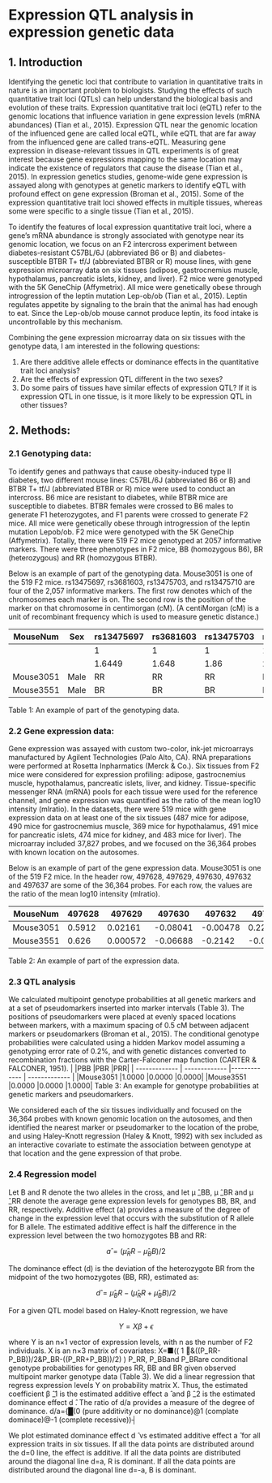 # Expression QTL analysis in expression genetic data



## 1. Introduction
Identifying the genetic loci that contribute to variation in quantitative traits in nature is an important problem to biologists. Studying the effects of such quantitative trait loci (QTLs) can help understand the biological basis and evolution of these traits. Expression quantitative trait loci (eQTL) refer to the genomic locations that influence variation in gene expression levels (mRNA abundances) (Tian et al., 2015). Expression QTL near the genomic location of the influenced gene are called local eQTL, while eQTL that are far away from the influenced gene are called trans-eQTL. Measuring gene expression in disease-relevant tissues in QTL experiments is of great interest because gene expressions mapping to the same location may indicate the existence of regulators that cause the disease (Tian et al., 2015). In expression genetics studies, genome-wide gene expression is assayed along with genotypes at genetic markers to identify eQTL with profound effect on gene expression (Broman et al., 2015). Some of the expression quantitative trait loci showed effects in multiple tissues, whereas some were specific to a single tissue (Tian et al., 2015). 

To identify the features of local expression quantitative trait loci, where a gene’s mRNA abundance is strongly associated with genotype near its genomic location, we focus on an F2 intercross experiment between diabetes-resistant C57BL/6J (abbreviated B6 or B) and diabetes-susceptible BTBR T+ tf/J (abbreviated BTBR or R) mouse lines, with gene expression microarray data on six tissues (adipose, gastrocnemius muscle, hypothalamus, pancreatic islets, kidney, and liver). F2 mice were genotyped with the 5K GeneChip (Affymetrix). All mice were genetically obese through introgression of the leptin mutation Lep-ob/ob (Tian et al., 2015). Leptin regulates appetite by signaling to the brain that the animal has had enough to eat. Since the Lep-ob/ob mouse cannot produce leptin, its food intake is uncontrollable by this mechanism. 

Combining the gene expression microarray data on six tissues with the genotype data, I am interested in the following questions: 
1. Are there additive allele effects or dominance effects in the quantitative trait loci analysis? 
2. Are the effects of expression QTL different in the two sexes? 
3. Do some pairs of tissues have similar effects of expression QTL? If it is expression QTL in one tissue, is it more likely to be expression QTL in other tissues?


## 2. Methods:
### 2.1 Genotyping data:
To identify genes and pathways that cause obesity-induced type II diabetes, two different mouse lines: C57BL/6J (abbreviated B6 or B) and BTBR T+ tf/J (abbreviated BTBR or R) mice were used to conduct an intercross. B6 mice are resistant to diabetes, while BTBR mice are susceptible to diabetes. BTBR females were crossed to B6 males to generate F1 heterozygotes, and F1 parents were crossed to generate F2 mice. All mice were genetically obese through introgression of the leptin mutation Lepob/ob. F2 mice were genotyped with the 5K GeneChip (Affymetrix). Totally, there were 519 F2 mice genotyped at 2057 informative markers. There were three phenotypes in F2 mice, BB (homozygous B6), BR (heterozygous) and RR (homozygous BTBR). 

Below is an example of part of the genotyping data. Mouse3051 is one of the 519 F2 mice. rs13475697, rs3681603, rs13475703, and rs13475710 are four of the 2,057 informative markers. The first row denotes which of the chromosomes each marker is on. The second row is the position of the marker on that chromosome in centimorgan (cM). (A centiMorgan (cM) is a unit of recombinant frequency which is used to measure genetic distance.)

| MouseNum  | Sex | rs13475697 | rs3681603 | rs13475703	| rs13475710 |
| ------------- | ------------- |------------- | ------------- |------------- | ------------- |
|   |   | 1 | 1 | 1 | 1 | 
|   |   | 1.6449 | 1.648 | 1.86 | 2.078| 
| Mouse3051  | Male  | RR | RR | RR | RR | 
| Mouse3551  | Male  | BR | BR |BR | BR |

Table 1: An example of part of the genotyping data.

### 2.2 Gene expression data:
Gene expression was assayed with custom two-color, ink-jet microarrays manufactured by Agilent Technologies (Palo Alto, CA). RNA preparations were performed at Rosetta Inpharmatics (Merck & Co.). Six tissues from F2 mice were considered for expression profiling: adipose, gastrocnemius muscle, hypothalamus, pancreatic islets, liver, and kidney. Tissue-specific messenger RNA (mRNA) pools for each tissue were used for the reference channel, and gene expression was quantified as the ratio of the mean log10 intensity (mlratio). In the datasets, there were 519 mice with gene expression data on at least one of the six tissues (487 mice for adipose, 490 mice for gastrocnemius muscle, 369 mice for hypothalamus, 491 mice for pancreatic islets, 474 mice for kidney, and 483 mice for liver). The microarray included 37,827 probes, and we focused on the 36,364 probes with known location on the autosomes.

Below is an example of part of the gene expression data. Mouse3051 is one of the 519 F2 mice. In the header row, 497628, 497629, 497630, 497632 and 497637 are some of the 36,364 probes. For each row, the values are the ratio of the mean log10 intensity (mlratio).

|MouseNum|	497628|	497629|	497630|	497632|	497637|
| ------------- | ------------- |------------- | ------------- |------------- | ------------- |
|Mouse3051|	0.5912|	0.02161|	-0.08041|	-0.00478|	0.2248|
|Mouse3551|	0.626|	0.000572|	-0.06688|	-0.2142| -0.07748|	
					
Table 2: An example of part of the expression data.

### 2.3 QTL analysis
We calculated multipoint genotype probabilities at all genetic markers and at a set of pseudomarkers inserted into marker intervals (Table 3). The positions of pseudomarkers were placed at evenly spaced locations between markers, with a maximum spacing of 0.5 cM between adjacent markers or pseudomarkers (Broman et al., 2015). The conditional genotype probabilities were calculated using a hidden Markov model assuming a genotyping error rate of 0.2%, and with genetic distances converted to recombination fractions with the Carter-Falconer map function (CARTER & FALCONER, 1951).
|	|PBB	|PBR	|PRR|
| ------------- | ------------- |------------- | ------------- |
|Mouse3051	|1.0000	|0.0000	|0.0000|
|Mouse3551	|0.0000	|0.0000	|1.0000|
Table 3: An example for genotype probabilities at genetic markers and pseudomarkers. 

We considered each of the six tissues individually and focused on the 36,364 probes with known genomic location on the autosomes, and then identified the nearest marker or pseudomarker to the location of the probe, and using Haley-Knott regression (Haley & Knott, 1992) with sex included as an interactive covariate to estimate the association between genotype at that location and the gene expression of that probe. 

### 2.4 Regression model
Let B and R denote the two alleles in the cross, and let μ ̂_BB, μ ̂_BR and μ ̂_RR denote the average gene expression levels for genotypes BB, BR, and RR, respectively. Additive effect (a) provides a measure of the degree of change in the expression level that occurs with the substitution of R allele for B allele. The estimated additive effect is half the difference in the expression level between the two homozygotes BB and RR: 
```math
a ̂=(μ ̂_RR-μ ̂_BB)/2
```
The dominance effect (d) is the deviation of the heterozygote BR from the midpoint of the two homozygotes (BB, RR), estimated as:
```math
d ̂=μ ̂_BR-(μ ̂_RR+μ ̂_BB)/2
```
For a given QTL model based on Haley-Knott regression, we have 
```math
Y=Xβ+ϵ
```
where Y is an n×1 vector of expression levels, with n as the number of F2 individuals. 
X is an n×3 matrix of covariates: 
X=■(( 1 ⃑&((P_RR-P_BB))/2&P_BR-((P_RR+P_BB))/2) )
P_RR, P_BBand P_BRare conditional genotype probabilities for genotypes RR, BB and BR given observed multipoint marker genotype data (Table 3).
We did a linear regression that regress expression levels Y on probability matrix X. Thus, the estimated coefficient β ̂_1 is the estimated additive effect a ̂ and β ̂_2 is the estimated dominance effect d ̂. 
The ratio of d/a provides a measure of the degree of dominance. 
d/a={█(0 (pure additivity or no dominance)@1 (complate dominace)@-1   (complete recessive))┤

We plot estimated dominance effect d ̂ vs estimated additive effect a ̂ for all expression traits in six tissues. If all the data points are distributed around the d=0 line, the effect is additive. If all the data points are distributed around the diagonal line d=a, R is dominant. If all the data points are distributed around the diagonal line d=-a, B is dominant.

